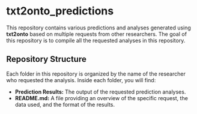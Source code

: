 # txt2onto_predictions
This repository contains various predictions and analyses generated using **txt2onto** based on multiple requests from other researchers. The goal of this repository is to compile all the requested analyses in this repository.

## Repository Structure

Each folder in this repository is organized by the name of the researcher who requested the analysis. Inside each folder, you will find:

- **Prediction Results:** The output of the requested prediction analyses.
- **README.md:** A file providing an overview of the specific request, the data used, and the format of the results.
